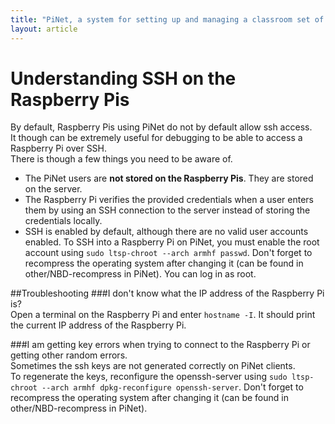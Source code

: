 ```yaml
---
title: "PiNet, a system for setting up and managing a classroom set of Raspberry Pis."
layout: article
---
```


Understanding SSH on the Raspberry Pis
======
By default, Raspberry Pis using PiNet do not by default allow ssh access.   
It though can be extremely useful for debugging to be able to access a Raspberry Pi over SSH.   
There is though a few things you need to be aware of.   
- The PiNet users are **not stored on the Raspberry Pis**. They are stored on the server.   
- The Raspberry Pi verifies the provided credentials when a user enters them by using an SSH connection to the server instead of storing the credentials locally.  
- SSH is enabled by default, although there are no valid user accounts enabled. To SSH into a Raspberry Pi on PiNet, you must enable the root account using ```sudo ltsp-chroot --arch armhf passwd```. Don't forget to recompress the operating system after changing it (can be found in other/NBD-recompress in PiNet). You can log in as root.   
   
##Troubleshooting
###I don't know what the IP address of the Raspberry Pi is?    
Open a terminal on the Raspberry Pi and enter ```hostname -I```. It should print the current IP address of the Raspberry Pi.   

###I am getting key errors when trying to connect to the Raspberry Pi or getting other random errors.   
Sometimes the ssh keys are not generated correctly on PiNet clients.   
To regenerate the keys, reconfigure the openssh-server using ```sudo ltsp-chroot --arch armhf dpkg-reconfigure openssh-server```. Don't forget to recompress the operating system after changing it (can be found in other/NBD-recompress in PiNet).   
